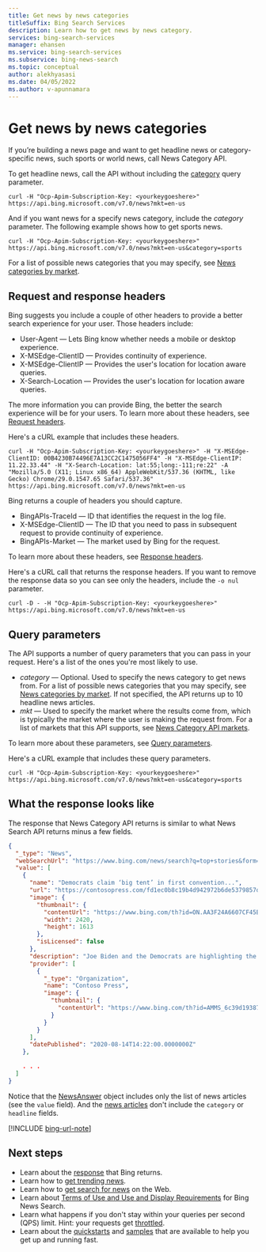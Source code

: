 ```yaml
---
title: Get news by news categories
titleSuffix: Bing Search Services
description: Learn how to get news by news category.
services: bing-search-services
manager: ehansen
ms.service: bing-search-services
ms.subservice: bing-news-search
ms.topic: conceptual
author: alekhyasasi
ms.date: 04/05/2022
ms.author: v-apunnamara
---
```


# Get news by news categories

If you’re building a news page and want to get headline news or category-specific news, such sports or world news, call News Category API.

To get headline news, call the API without including the [category](../reference/query-parameters.md#category) query parameter.

```curl
curl -H "Ocp-Apim-Subscription-Key: <yourkeygoeshere>" https://api.bing.microsoft.com/v7.0/news?mkt=en-us
```

And if you want news for a specify news category, include the *category* parameter. The following example shows how to get sports news.

```curl
curl -H "Ocp-Apim-Subscription-Key: <yourkeygoeshere>" https://api.bing.microsoft.com/v7.0/news?mkt=en-us&category=sports
```

For a list of possible news categories that you may specify, see [News categories by market](../reference/query-parameters.md#news-categories-by-market).


## Request and response headers

Bing suggests you include a couple of other headers to provide a better search experience for your user. Those headers include:

- User-Agent &mdash; Lets Bing know whether needs a mobile or desktop experience.
- X-MSEdge-ClientID &mdash; Provides continuity of experience.
- X-MSEdge-ClientIP &mdash; Provides the user's location for location aware queries.
- X-Search-Location &mdash; Provides the user's location for location aware queries.

The more information you can provide Bing, the better the search experience will be for your users. To learn more about these headers, see [Request headers](../reference/headers.md#request-headers).

Here's a cURL example that includes these headers.

```curl
curl -H "Ocp-Apim-Subscription-Key: <yourkeygoeshere>" -H "X-MSEdge-ClientID: 00B4230B74496E7A13CC2C1475056FF4" -H "X-MSEdge-ClientIP: 11.22.33.44" -H "X-Search-Location: lat:55;long:-111;re:22" -A "Mozilla/5.0 (X11; Linux x86_64) AppleWebKit/537.36 (KHTML, like Gecko) Chrome/29.0.1547.65 Safari/537.36" https://api.bing.microsoft.com/v7.0/news?mkt=en-us
```

Bing returns a couple of headers you should capture. 

- BingAPIs-TraceId &mdash; ID that identifies the request in the log file.
- X-MSEdge-ClientID &mdash; The ID that you need to pass in subsequent request to provide continuity of experience.
- BingAPIs-Market &mdash; The market used by Bing for the request.

To learn more about these headers, see [Response headers](../reference/headers.md#response-headers).

Here's a cURL call that returns the response headers. If you want to remove the response data so you can see only the headers, include the `-o nul` parameter.

```curl
curl -D - -H "Ocp-Apim-Subscription-Key: <yourkeygoeshere>" https://api.bing.microsoft.com/v7.0/news?mkt=en-us
```


## Query parameters

The API supports a number of query parameters that you can pass in your request. Here's a list of the ones you're most likely to use.

- *category* &mdash; Optional. Used to specify the news category to get news from. For a list of possible news categories that you may specify, see [News categories by market](../reference/query-parameters.md#news-categories-by-market). If not specified, the API returns up to 10 headline news articles. 
- *mkt* &mdash; Used to specify the market where the results come from, which is typically the market where the user is making the request from. For a list of markets that this API supports, see [News Category API markets](../reference/market-codes.md#news-category-api-markets).

To learn more about these parameters, see [Query parameters](../reference/query-parameters.md).

Here's a cURL example that includes these query parameters.

```curl
curl -H "Ocp-Apim-Subscription-Key: <yourkeygoeshere>" https://api.bing.microsoft.com/v7.0/news?mkt=en-us&category=sports
```


## What the response looks like

The response that News Category API returns is similar to what News Search API returns minus a few fields.

```json
{
  "_type": "News",
  "webSearchUrl": "https://www.bing.com/news/search?q=top+stories&form=TNSA02",
  "value": [
    {
      "name": "Democrats claim ‘big tent’ in first convention...",
      "url": "https://contosopress.com/fd1ec0b8c19b4d942972b6de5379857d",
      "image": {
        "thumbnail": {
          "contentUrl": "https://www.bing.com/th?id=ON.AA3F24A6607CF45B7A...",
          "width": 2420,
          "height": 1613
        },
        "isLicensed": false
      },
      "description": "Joe Biden and the Democrats are highlighting the party's inclusive...",
      "provider": [
        {
          "_type": "Organization",
          "name": "Contoso Press",
          "image": {
            "thumbnail": {
              "contentUrl": "https://www.bing.com/th?id=AMMS_6c39d1938749f17..."
            }
          }
        }
      ],
      "datePublished": "2020-08-14T14:22:00.0000000Z"
    },

    . . .
  ]
}
```

Notice that the [NewsAnswer](../reference/response-objects.md#newsanswer) object includes only the list of news articles (see the `value` field). And the [news articles](../reference/response-objects.md#newsarticle) don't include the `category` or `headline` fields.

[!INCLUDE [bing-url-note](../../../includes/bing-url-note.md)]


## Next steps

- Learn about the [response](search-response.md) that Bing returns.
- Learn how to [get trending news](trending-news.md).
- Learn how to [get search for news](search-for-news.md) on the Web.
- Learn about [Terms of Use and Use and Display Requirements](https://aka.ms/BingAPIsLegal) for Bing News Search.  
- Learn what happens if you don't stay within your queries per second (QPS) limit. Hint: your requests get [throttled](../../bing-web-search/throttling-requests.md).
- Learn about the [quickstarts](../quickstarts/quickstarts.md) and [samples](../samples.md) that are available to help you get up and running fast.


